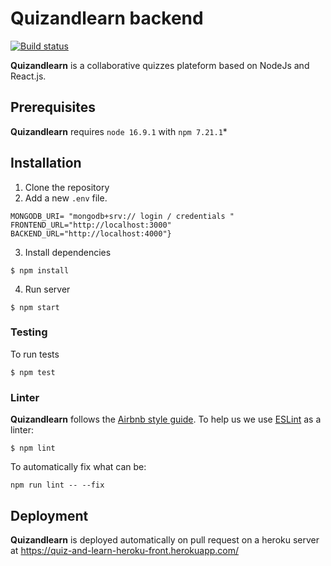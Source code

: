 # Quizandlearn backend

[![Build status](../../workflows/CI/badge.svg)](../../actions?query=workflow%3ACI)

**Quizandlearn** is a collaborative quizzes plateform based on NodeJs and React.js.


## Prerequisites

**Quizandlearn** requires `node 16.9.1` with `npm 7.21.1`*

## Installation

1. Clone the repository
2. Add a new `.env` file.

```
MONGODB_URI= "mongodb+srv:// login / credentials "
FRONTEND_URL="http://localhost:3000"
BACKEND_URL="http://localhost:4000"}
```

3. Install dependencies

```
$ npm install
```

4. Run server

```
$ npm start
```

### Testing

To run tests

```
$ npm test
```

### Linter

**Quizandlearn** follows the [Airbnb style guide](https://github.com/airbnb/javascript).
To help us we use [ESLint](https://eslint.org/) as a linter:

```
$ npm lint
```
To automatically fix  what can be:
```
npm run lint -- --fix
```

## Deployment

**Quizandlearn** is deployed automatically on pull request on a heroku server at https://quiz-and-learn-heroku-front.herokuapp.com/
